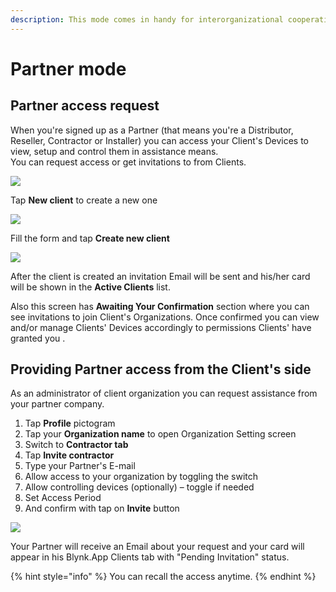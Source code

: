 ```yaml
---
description: This mode comes in handy for interorganizational cooperation.
---
```


# Partner mode

## Partner access request

When you're signed up as a Partner \(that means you're a Distributor, Reseller, Contractor or Installer\) you can access your Client's Devices to view, setup and control them in assistance means.   
You can request access or get invitations to from Clients.

![](../.gitbook/assets/no_clients.png)

Tap **New client** to create a new one

![](../.gitbook/assets/create_client.png)

Fill the form and tap **Create new client**

![](../.gitbook/assets/clients_list.png)

After the client is created an invitation Email will be sent and his/her card will be shown in the **Active Clients** list.

Also this screen has **Awaiting Your Confirmation** section where you can see invitations to join Client's Organizations. Once confirmed you can view and/or manage Clients' Devices accordingly to permissions Clients' have granted you .

## Providing Partner access from the Client's side

As an administrator of client organization you can request assistance from your partner company.

1. Tap **Profile** pictogram
2. Tap your **Organization name** to open Organization Setting screen
3. Switch to **Contractor tab**
4. Tap **Invite contractor**
5. Type your Partner's E-mail
6. Allow access to your organization by toggling the switch
7. Allow controlling devices \(optionally\) – toggle if needed
8. Set Access Period
9. And confirm with tap on **Invite** button

 

![](../.gitbook/assets/invite_partner.gif)

Your Partner will receive an Email about your request and your card will appear in his Blynk.App Clients tab with "Pending Invitation" status. 

{% hint style="info" %}
You can recall the access anytime. 
{% endhint %}

